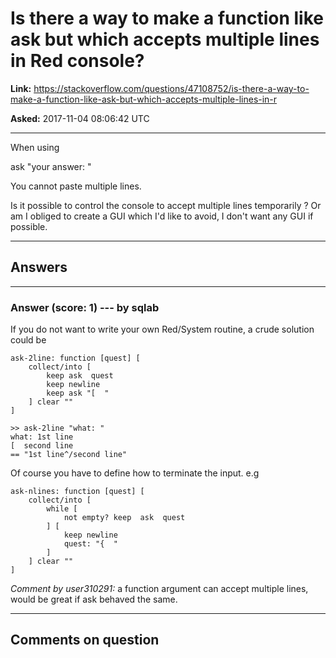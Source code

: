 # Is there a way to make a function like ask but which accepts multiple lines in Red console?

**Link:**
<https://stackoverflow.com/questions/47108752/is-there-a-way-to-make-a-function-like-ask-but-which-accepts-multiple-lines-in-r>

**Asked:** 2017-11-04 08:06:42 UTC

------------------------------------------------------------------------

When using

ask \"your answer: \"

You cannot paste multiple lines.

Is it possible to control the console to accept multiple lines
temporarily ? Or am I obliged to create a GUI which I\'d like to avoid,
I don\'t want any GUI if possible.

------------------------------------------------------------------------

## Answers

------------------------------------------------------------------------

### Answer (score: 1) --- by sqlab

If you do not want to write your own Red/System routine, a crude
solution could be

    ask-2line: function [quest] [
        collect/into [ 
            keep ask  quest
            keep newline
            keep ask "[  "
        ] clear ""
    ]

    >> ask-2line "what: "
    what: 1st line
    [  second line
    == "1st line^/second line"

Of course you have to define how to terminate the input. e.g

    ask-nlines: function [quest] [
        collect/into [ 
            while [
                not empty? keep  ask  quest
            ] [
                keep newline
                quest: "{  "
            ]
        ] clear ""
    ]

*Comment by user310291:* a function argument can accept multiple lines,
would be great if ask behaved the same.

------------------------------------------------------------------------

## Comments on question
